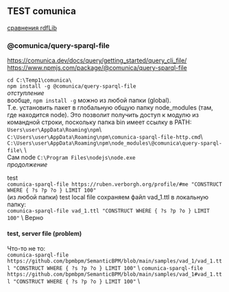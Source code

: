 ## TEST comunica 
[сравнения rdfLib](https://github.com/bpmbpm/doc/blob/main/test/rdf_lib.md)
### @comunica/query-sparql-file
https://comunica.dev/docs/query/getting_started/query_cli_file/  
https://www.npmjs.com/package/@comunica/query-sparql-file

`cd C:\Temp1\comunica\` \
`npm install -g @comunica/query-sparql-file` \
*отступление*  
вообще, `npm install -g`  можно из любой папки (global).  
Т.е. установить пакет в глобальную общую папку node_modules (там, где находится node). Это позволит получить доступ к модулю из командной строки, поскольку папка bin имеет ссылку в PATH:   
`Users\user\AppData\Roaming\npm`\  
`C:\Users\user\AppData\Roaming\npm\comunica-sparql-file-http.cmd`\  
`C:\Users\user\AppData\Roaming\npm\node_modules\@comunica\query-sparql-file\` \  
Сам node `C:\Program Files\nodejs\node.exe` \
*продолжение*    

test  
`comunica-sparql-file https://ruben.verborgh.org/profile/#me "CONSTRUCT WHERE { ?s ?p ?o } LIMIT 100"` \
(из любой папки) 
test local file 
сохраняем файл vad_1.ttl в локальную папку:  
`comunica-sparql-file vad_1.ttl "CONSTRUCT WHERE { ?s ?p ?o } LIMIT 100"` \ 
Верно

#### test, server file (problem) 
Что-то не то:  
`comunica-sparql-file https://github.com/bpmbpm/SemanticBPM/blob/main/samples/vad_1/vad_1.ttl "CONSTRUCT WHERE { ?s ?p ?o } LIMIT 100"` \ 
`comunica-sparql-file https://github.com/bpmbpm/SemanticBPM/blob/main/samples/vad_1#vad_1.ttl "CONSTRUCT WHERE { ?s ?p ?o } LIMIT 100"` \
